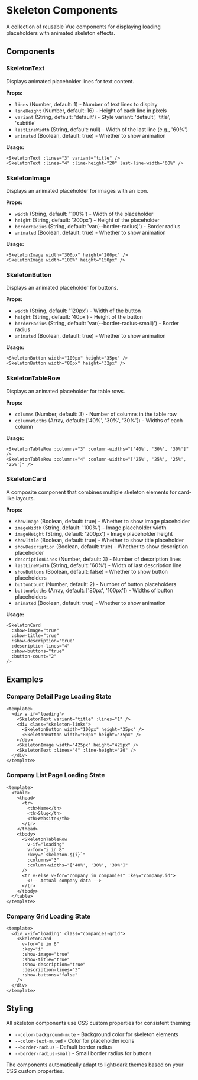 # Skeleton Components

A collection of reusable Vue components for displaying loading placeholders with animated skeleton effects.

## Components

### SkeletonText
Displays animated placeholder lines for text content.

**Props:**
- `lines` (Number, default: 1) - Number of text lines to display
- `lineHeight` (Number, default: 16) - Height of each line in pixels
- `variant` (String, default: 'default') - Style variant: 'default', 'title', 'subtitle'
- `lastLineWidth` (String, default: null) - Width of the last line (e.g., '60%')
- `animated` (Boolean, default: true) - Whether to show animation

**Usage:**
```vue
<SkeletonText :lines="3" variant="title" />
<SkeletonText :lines="4" :line-height="20" last-line-width="60%" />
```

### SkeletonImage
Displays an animated placeholder for images with an icon.

**Props:**
- `width` (String, default: '100%') - Width of the placeholder
- `height` (String, default: '200px') - Height of the placeholder
- `borderRadius` (String, default: 'var(--border-radius)') - Border radius
- `animated` (Boolean, default: true) - Whether to show animation

**Usage:**
```vue
<SkeletonImage width="300px" height="200px" />
<SkeletonImage width="100%" height="150px" />
```

### SkeletonButton
Displays an animated placeholder for buttons.

**Props:**
- `width` (String, default: '120px') - Width of the button
- `height` (String, default: '40px') - Height of the button
- `borderRadius` (String, default: 'var(--border-radius-small)') - Border radius
- `animated` (Boolean, default: true) - Whether to show animation

**Usage:**
```vue
<SkeletonButton width="100px" height="35px" />
<SkeletonButton width="80px" height="32px" />
```

### SkeletonTableRow
Displays an animated placeholder for table rows.

**Props:**
- `columns` (Number, default: 3) - Number of columns in the table row
- `columnWidths` (Array, default: ['40%', '30%', '30%']) - Widths of each column

**Usage:**
```vue
<SkeletonTableRow :columns="3" :column-widths="['40%', '30%', '30%']" />
<SkeletonTableRow :columns="4" :column-widths="['25%', '25%', '25%', '25%']" />
```

### SkeletonCard
A composite component that combines multiple skeleton elements for card-like layouts.

**Props:**
- `showImage` (Boolean, default: true) - Whether to show image placeholder
- `imageWidth` (String, default: '100%') - Image placeholder width
- `imageHeight` (String, default: '200px') - Image placeholder height
- `showTitle` (Boolean, default: true) - Whether to show title placeholder
- `showDescription` (Boolean, default: true) - Whether to show description placeholder
- `descriptionLines` (Number, default: 3) - Number of description lines
- `lastLineWidth` (String, default: '60%') - Width of last description line
- `showButtons` (Boolean, default: false) - Whether to show button placeholders
- `buttonCount` (Number, default: 2) - Number of button placeholders
- `buttonWidths` (Array, default: ['80px', '100px']) - Widths of button placeholders
- `animated` (Boolean, default: true) - Whether to show animation

**Usage:**
```vue
<SkeletonCard 
  :show-image="true"
  :show-title="true"
  :show-description="true"
  :description-lines="4"
  :show-buttons="true"
  :button-count="2"
/>
```

## Examples

### Company Detail Page Loading State
```vue
<template>
  <div v-if="loading">
    <SkeletonText variant="title" :lines="1" />
    <div class="skeleton-links">
      <SkeletonButton width="100px" height="35px" />
      <SkeletonButton width="80px" height="35px" />
    </div>
    <SkeletonImage width="425px" height="425px" />
    <SkeletonText :lines="4" :line-height="20" />
  </div>
</template>
```

### Company List Page Loading State
```vue
<template>
  <table>
    <thead>
      <tr>
        <th>Name</th>
        <th>Slug</th>
        <th>Website</th>
      </tr>
    </thead>
    <tbody>
      <SkeletonTableRow 
        v-if="loading" 
        v-for="i in 8" 
        :key="`skeleton-${i}`"
        :columns="3"
        :column-widths="['40%', '30%', '30%']"
      />
      <tr v-else v-for="company in companies" :key="company.id">
        <!-- Actual company data -->
      </tr>
    </tbody>
  </table>
</template>
```

### Company Grid Loading State
```vue
<template>
  <div v-if="loading" class="companies-grid">
    <SkeletonCard 
      v-for="i in 6" 
      :key="i"
      :show-image="true"
      :show-title="true"
      :show-description="true"
      :description-lines="3"
      :show-buttons="false"
    />
  </div>
</template>
```

## Styling

All skeleton components use CSS custom properties for consistent theming:
- `--color-background-mute` - Background color for skeleton elements
- `--color-text-muted` - Color for placeholder icons
- `--border-radius` - Default border radius
- `--border-radius-small` - Small border radius for buttons

The components automatically adapt to light/dark themes based on your CSS custom properties. 